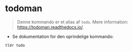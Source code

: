 # todoman

> Denne kommando er et alias af `todo`.
> Mere information: <https://todoman.readthedocs.io/>.

- Se dokumentation for den oprindelige kommando:

`tldr todo`

